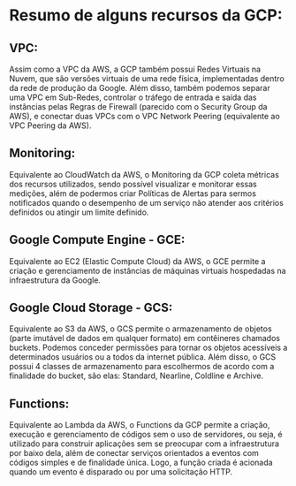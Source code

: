 # Resumo de alguns recursos da GCP:

## VPC:
Assim como a VPC da AWS, a GCP também possui Redes Virtuais na Nuvem, que são versões virtuais de uma rede física, implementadas dentro da rede de produção da Google. Além disso, também podemos separar uma VPC em Sub-Redes, controlar o tráfego de entrada e saída das instâncias pelas Regras de Firewall (parecido com o Security Group da AWS), e conectar duas VPCs com o VPC Network Peering (equivalente ao VPC Peering da AWS).

## Monitoring:
Equivalente ao CloudWatch da AWS, o Monitoring da GCP coleta métricas dos recursos utilizados, sendo possível visualizar e monitorar essas medições, além de podermos criar Políticas de Alertas para sermos notificados quando o desempenho de um serviço não atender aos critérios definidos ou atingir um limite definido.

## Google Compute Engine - GCE:
Equivalente ao EC2 (Elastic Compute Cloud) da AWS, o GCE permite a criação e gerenciamento de instâncias de máquinas virtuais hospedadas na infraestrutura da Google. 

## Google Cloud Storage - GCS:
Equivalente ao S3 da AWS, o GCS permite o armazenamento de objetos (parte imutável de dados em qualquer formato) em contêineres chamados buckets. Podemos conceder permissões para tornar os objetos acessíveis a determinados usuários ou a todos da internet pública. Além disso, o GCS possui 4 classes de armazenamento para escolhermos de acordo com a finalidade do bucket, são elas: Standard, Nearline, Coldline e Archive.

## Functions:
Equivalente ao Lambda da AWS, o Functions da GCP permite a criação, execução e gerenciamento de códigos sem o uso de servidores, ou seja, é utilizado para construir aplicações sem se preocupar com a infraestrutura por baixo dela, além de conectar serviços orientados a eventos com códigos simples e de finalidade única. Logo, a função criada é acionada quando um evento é disparado ou por uma solicitação HTTP.

